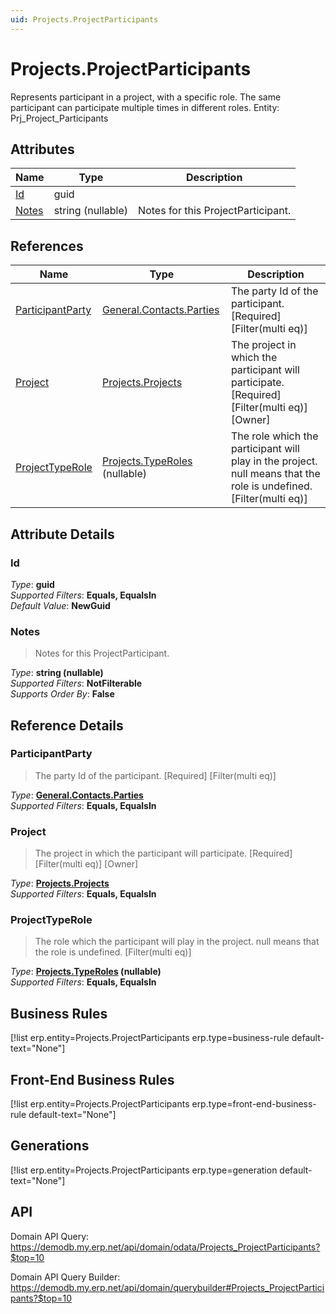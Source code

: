 ```yaml
---
uid: Projects.ProjectParticipants
---
```

# Projects.ProjectParticipants

Represents participant in a project, with a specific role. The same participant can participate multiple times in different roles. Entity: Prj_Project_Participants

## Attributes

| Name | Type | Description |
| ---- | ---- | --- |
| [Id](Projects.ProjectParticipants.md#id) | guid |  
| [Notes](Projects.ProjectParticipants.md#notes) | string (nullable) | Notes for this ProjectParticipant. 

## References

| Name | Type | Description |
| ---- | ---- | --- |
| [ParticipantParty](Projects.ProjectParticipants.md#participantparty) | [General.Contacts.Parties](General.Contacts.Parties.md) | The party Id of the participant. [Required] [Filter(multi eq)] |
| [Project](Projects.ProjectParticipants.md#project) | [Projects.Projects](Projects.Projects.md) | The project in which the participant will participate. [Required] [Filter(multi eq)] [Owner] |
| [ProjectTypeRole](Projects.ProjectParticipants.md#projecttyperole) | [Projects.TypeRoles](Projects.TypeRoles.md) (nullable) | The role which the participant will play in the project. null means that the role is undefined. [Filter(multi eq)] |


## Attribute Details

### Id

_Type_: **guid**  
_Supported Filters_: **Equals, EqualsIn**  
_Default Value_: **NewGuid**  

### Notes

> Notes for this ProjectParticipant.

_Type_: **string (nullable)**  
_Supported Filters_: **NotFilterable**  
_Supports Order By_: **False**  


## Reference Details

### ParticipantParty

> The party Id of the participant. [Required] [Filter(multi eq)]

_Type_: **[General.Contacts.Parties](General.Contacts.Parties.md)**  
_Supported Filters_: **Equals, EqualsIn**  

### Project

> The project in which the participant will participate. [Required] [Filter(multi eq)] [Owner]

_Type_: **[Projects.Projects](Projects.Projects.md)**  
_Supported Filters_: **Equals, EqualsIn**  

### ProjectTypeRole

> The role which the participant will play in the project. null means that the role is undefined. [Filter(multi eq)]

_Type_: **[Projects.TypeRoles](Projects.TypeRoles.md) (nullable)**  
_Supported Filters_: **Equals, EqualsIn**  



## Business Rules

[!list erp.entity=Projects.ProjectParticipants erp.type=business-rule default-text="None"]

## Front-End Business Rules

[!list erp.entity=Projects.ProjectParticipants erp.type=front-end-business-rule default-text="None"]

## Generations

[!list erp.entity=Projects.ProjectParticipants erp.type=generation default-text="None"]

## API

Domain API Query:
<https://demodb.my.erp.net/api/domain/odata/Projects_ProjectParticipants?$top=10>

Domain API Query Builder:
<https://demodb.my.erp.net/api/domain/querybuilder#Projects_ProjectParticipants?$top=10>

